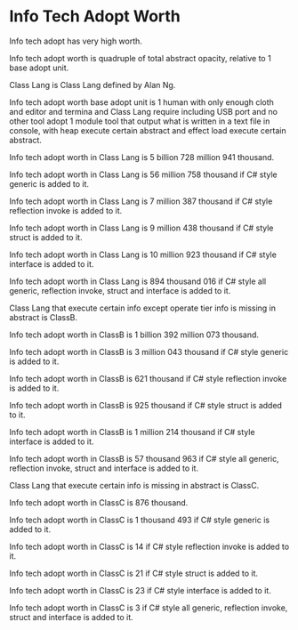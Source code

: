 # Info Tech Adopt Worth

Info tech adopt has very high worth.

Info tech adopt worth is quadruple of total abstract opacity,
relative to 1 base adopt unit.

Class Lang is Class Lang defined by Alan Ng.

Info tech adopt worth base adopt unit is
1 human with only enough cloth and editor and termina and Class Lang require including USB port and no other tool adopt
1 module tool that output what is written in a text file in console, with heap
execute certain abstract and effect load execute certain abstract.

Info tech adopt worth in Class Lang is 5 billion 728 million 941 thousand.

Info tech adopt worth in Class Lang is 56 million 758 thousand if
C# style generic is added to it.

Info tech adopt worth in Class Lang is 7 million 387 thousand if
C# style reflection invoke is added to it.

Info tech adopt worth in Class Lang is 9 million 438 thousand if
C# style struct is added to it.

Info tech adopt worth in Class Lang is 10 million 923 thousand if
C# style interface is added to it.

Info tech adopt worth in Class Lang is 894 thousand 016 if
C# style all generic, reflection invoke, struct and interface is added to it.

Class Lang that execute certain info except operate tier info
is missing in abstract is ClassB.

Info tech adopt worth in ClassB is 1 billion 392 million 073 thousand.

Info tech adopt worth in ClassB is 3 million 043 thousand if
C# style generic is added to it.

Info tech adopt worth in ClassB is 621 thousand if
C# style reflection invoke is added to it.

Info tech adopt worth in ClassB is 925 thousand if
C# style struct is added to it.

Info tech adopt worth in ClassB is 1 million 214 thousand if
C# style interface is added to it.

Info tech adopt worth in ClassB is 57 thousand 963 if
C# style all generic, reflection invoke, struct and interface is added to it.

Class Lang that execute certain info is missing in abstract is ClassC.

Info tech adopt worth in ClassC is 876 thousand.

Info tech adopt worth in ClassC is 1 thousand 493 if
C# style generic is added to it.

Info tech adopt worth in ClassC is 14 if
C# style reflection invoke is added to it.

Info tech adopt worth in ClassC is 21 if
C# style struct is added to it.

Info tech adopt worth in ClassC is 23 if
C# style interface is added to it.

Info tech adopt worth in ClassC is 3 if
C# style all generic, reflection invoke, struct and interface is added to it.